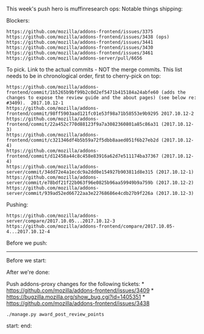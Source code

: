 This week's push hero is muffinresearch
ops:
Notable things shipping:


Blockers:

    https://github.com/mozilla/addons-frontend/issues/3375
    https://github.com/mozilla/addons-frontend/issues/3438 (ops)
    https://github.com/mozilla/addons-frontend/issues/3441
    https://github.com/mozilla/addons-frontend/issues/3430
    https://github.com/mozilla/addons-frontend/issues/3461
    https://github.com/mozilla/addons-server/pull/6656


To pick.  Link to the actual commits - NOT the merge commits.  This list needs
to be in chronological order, first to cherry-pick on top:

    https://github.com/mozilla/addons-frontend/commit/1b5265b9bf99b2c0d2ef5471b415184a24abfe60 (adds the changes to expose the review guide and the about pages) (see below re: #3409).  2017.10.12-1
    https://github.com/mozilla/addons-frontend/commit/98ff5903aad121fc01e53f98a71b58553e9b9295 2017.10.12-2
    https://github.com/mozilla/addons-frontend/commit/22a452c770d88123f9a7a3082360801a85c86a31 (2017.10.12-3)
    https://github.com/mozilla/addons-frontend/commit/c321346df4b5b59a72f5dbb8aaed051f6b27eb2d (2017.10.12-4)
    https://github.com/mozilla/addons-frontend/commit/d12458a44c8c458e83916a62d7e511174ba37367 (2017.10.12-4)
    https://github.com/mozilla/addons-server/commit/34dd72e4a1ecdc9a2dd0e154927b903811d8e315 (2017.10.12-1)
    https://github.com/mozilla/addons-server/commit/e78bdf21f22b063f96e0825b96aa59949b9a759b (2017.10.12-2)
    https://github.com/mozilla/addons-server/commit/939ad52ed66722aa3e22768686e4cdb27b9f226a (2017.10.12-3)

Pushing:

    https://github.com/mozilla/addons-server/compare/2017.10.05...2017.10.12-3
    https://github.com/mozilla/addons-frontend/compare/2017.10.05-4...2017.10.12-4


Before we push:

-------------------------------------------------------------------------------
Before we start:


After we're done:

Push addons-proxy changes for the following tickets:
    * https://github.com/mozilla/addons-frontend/issues/3409
    * https://bugzilla.mozilla.org/show_bug.cgi?id=1405351
    * https://github.com/mozilla/addons-frontend/issues/3438


    ./manage.py award_post_review_points


start:
end:


